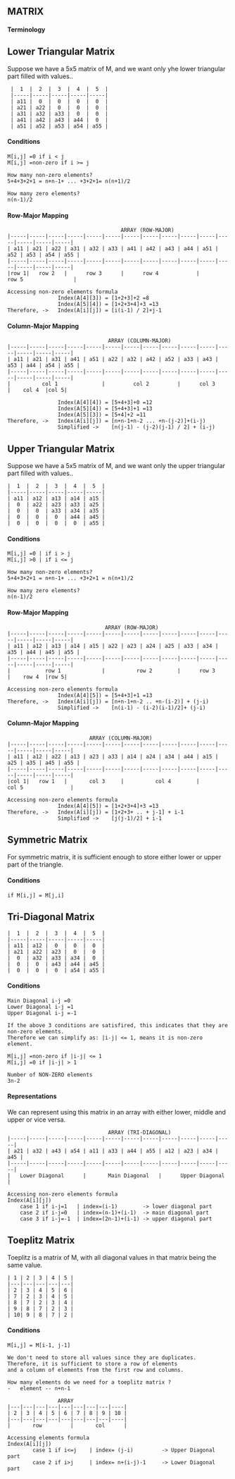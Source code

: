 MATRIX
--
#### Terminology


## Lower Triangular Matrix
Suppose we have a 5x5 matrix of M, and we want only yhe lower triangular part filled with values..  

     |  1  |  2  |  3  |  4  |  5  |
     |-----|-----|-----|-----|-----|
     | a11 |  0  |  0  |  0  |  0  |
     | a21 | a22 |  0  |  0  |  0  |
     | a31 | a32 | a33 |  0  |  0  |
     | a41 | a42 | a43 | a44 |  0  |
     | a51 | a52 | a53 | a54 | a55 |

#### Conditions
    
    M[i,j] =0 if i < j
    M[i,j] =non-zero if i >= j
    
    How many non-zero elements?
    5+4+3+2+1 = n+n-1+ ... +3+2+1= n(n+1)/2
    
    How many zero elements?
    n(n-1)/2

  
#### Row-Major Mapping

                                        ARRAY (ROW-MAJOR)
    |-----|-----|-----|-----|-----|-----|-----|-----|-----|-----|-----|-----|-----|-----|-----|
    | a11 | a21 | a22 | a31 | a32 | a33 | a41 | a42 | a43 | a44 | a51 | a52 | a53 | a54 | a55 |
    |-----|-----|-----|-----|-----|-----|-----|-----|-----|-----|-----|-----|-----|-----|-----|
    |row 1|   row 2   |      row 3      |      row 4            |        row 5                |

    Accessing non-zero elements formula 
                    Index(A[4][3]) = [1+2+3]+2 =8
                    Index(A[5][4]) = [1+2+3+4]+3 =13
    Therefore, ->   Index(A[i][j]) = [i(i-1) / 2]+j-1
        
#### Column-Major Mapping

                                    ARRAY (COLUMN-MAJOR)
    |-----|-----|-----|-----|-----|-----|-----|-----|-----|-----|-----|-----|-----|-----|-----|
    | a11 | a21 | a31 | a41 | a51 | a22 | a32 | a42 | a52 | a33 | a43 | a53 | a44 | a54 | a55 |
    |-----|-----|-----|-----|-----|-----|-----|-----|-----|-----|-----|-----|-----|-----|-----|
    |          col 1              |         col 2         |      col 3      |    col 4  |col 5|

                    Index(A[4][4]) = [5+4+3]+0 =12
                    Index(A[5][4]) = [5+4+3]+1 =13
                    Index(A[5][3]) = [5+4]+2 =11
    Therefore, ->   Index(A[i][j]) = [n+n-1+n-2 ... +n-(j-2)]+(i-j)
                    Simplified ->    [n(j-1) - (j-2)(j-1) / 2] + (i-j)
                    
                    
## Upper Triangular Matrix
Suppose we have a 5x5 matrix of M, and we want only the upper triangular part filled with values..  
    
    |  1  |  2  |  3  |  4  |  5  |
    |-----|-----|-----|-----|-----|
    | a11 | a12 | a13 | a14 | a15 |
    |  0  | a22 | a23 | a33 | a25 |
    |  0  |  0  | a33 | a34 | a35 | 
    |  0  |  0  |  0  | a44 | a45 |
    |  0  |  0  |  0  |  0  | a55 |
    
#### Conditions
    
    M[i,j] =0 | if i > j
    M[i,j] >0 | if i <= j
    
    How many non-zero elements?
    5+4+3+2+1 = n+n-1+ ... +3+2+1 = n(n+1)/2
    
    How many zero elements?
    n(n-1)/2
        
#### Row-Major Mapping

                                   ARRAY (ROW-MAJOR)
    |-----|-----|-----|-----|-----|-----|-----|-----|-----|-----|-----|-----|-----|-----|-----|
    | a11 | a12 | a13 | a14 | a15 | a22 | a23 | a24 | a25 | a33 | a34 | a35 | a44 | a45 | a55 |
    |-----|-----|-----|-----|-----|-----|-----|-----|-----|-----|-----|-----|-----|-----|-----|
    |           row 1             |          row 2        |      row 3      |    row 4  |row 5|

    Accessing non-zero elements formula 
                    Index(A[4][5]) = [5+4+3]+1 =13
    Therefore, ->   Index(A[i][j]) = [n+n-1+n-2 .. +n-(i-2)] + (j-i)
                    Simplified ->    [n(i-1) - (i-2)(i-1)/2]+ (j-i)
        
#### Column-Major Mapping

                              ARRAY (COLUMN-MAJOR)
    |-----|-----|-----|-----|-----|-----|-----|-----|-----|-----|-----|-----|-----|-----|-----|
    | a11 | a12 | a22 | a13 | a23 | a33 | a14 | a24 | a34 | a44 | a15 | a25 | a35 | a45 | a55 |
    |-----|-----|-----|-----|-----|-----|-----|-----|-----|-----|-----|-----|-----|-----|-----|
    |col 1|   row 1   |       col 3     |          col 4        |         col 5               |

    Accessing non-zero elements formula 
                    Index(A[4][5]) = [1+2+3+4]+3 =13
    Therefore, ->   Index(A[i][j]) = [1+2+3+ .. + j-1] + i-1
                    Simplified ->    [j(j-1)/2] + i-1
                    
## Symmetric Matrix
For symmetric matrix, it is sufficient enough to store either lower or upper part of the triangle.  
#### Conditions

    if M[i,j] = M[j,i]
    
## Tri-Diagonal Matrix

    |  1  |  2  |  3  |  4  |  5  |
    |-----|-----|-----|-----|-----|
    | a11 | a12 |  0  |  0  |  0  |
    | a21 | a22 | a23 |  0  |  0  |
    |  0  | a32 | a33 | a34 |  0  |
    |  0  |  0  | a43 | a44 | a45 |
    |  0  |  0  |  0  | a54 | a55 |

#### Conditions
    Main Diagonal i-j =0
    Lower Diagonal i-j =1
    Upper Diagonal i-j =-1
    
    If the above 3 conditions are satisfired, this indicates that they are non-zero elements.
    Therefore we can simplify as: |i-j| <= 1, means it is non-zero element.

    M[i,j] =non-zero if |i-j| <= 1
    M[i,j] =0 if |i-j| > 1
    
    Number of NON-ZERO elements
    3n-2

#### Representations
We can represent using this matrix in an array with either lower, middle and upper or vice versa.  


                                    ARRAY (TRI-DIAGONAL)
    |-----|-----|-----|-----|-----|-----|-----|-----|-----|-----|-----|-----|
    | a21 | a32 | a43 | a54 | a11 | a33 | a44 | a55 | a12 | a23 | a34 | a45 |
    |-----|-----|-----|-----|-----|-----|-----|-----|-----|-----|-----|-----|
    |   Lower Diagonal      |       Main Diagonal   |      Upper Diagonal   |
    
    Accessing non-zero elements formula 
    Index(A[i][j])
        case 1 if i-j=1   | index=(i-1)        -> lower diagonal part
        case 2 if i-j=0   | index=(n-1)+(i-1)  -> main diagonal part
        case 3 if i-j=-1  | index=(2n-1)+(i-1) -> upper diagonal part
        
        
## Toeplitz Matrix
Toeplitz is a matrix of M, with all diagonal values in that matrix being the same value.  

    | 1 | 2 | 3 | 4 | 5 |
    |---|---|---|---|---|
    | 2 | 3 | 4 | 5 | 6 |
    | 7 | 2 | 3 | 4 | 5 |
    | 8 | 7 | 2 | 3 | 4 |
    | 9 | 8 | 7 | 2 | 3 |
    | 10| 9 | 8 | 7 | 2 |

#### Conditions
    M[i,j] = M[i-1, j-1]
    
    We don't need to store all values since they are duplicates. Therefore, it is sufficient to store a row of elements  
    and a column of elements from the first row and columns.  
    
    How many elements do we need for a toeplitz matrix ?
    -   element -- n+n-1
    
                    ARRAY
    |---|---|---|---|---|---|---|---|----|
    | 2 | 3 | 4 | 5 | 6 | 7 | 8 | 9 | 10 |
    |---|---|---|---|---|---|---|---|----|
    |       row         |       col      |
    
    Accessing elements formula 
    Index(A[i][j])
            case 1 if i<=j    | index= (j-i)         -> Upper Diagonal part
            case 2 if i>j     | index= n+(i-j)-1     -> Lower Diagonal part